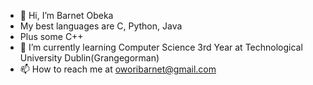 - 👋 Hi, I’m Barnet Obeka
- My best languages are C, Python, Java
- Plus some C++
- 🌱 I’m currently learning Computer Science 3rd Year at Technological University Dublin(Grangegorman)
- 📫 How to reach me at oworibarnet@gmail.com

<!---
Yoshibart/Yoshibart is a ✨ special ✨ repository because its `README.md` (this file) appears on your GitHub profile.
You can click the Preview link to take a look at your changes.
--->
